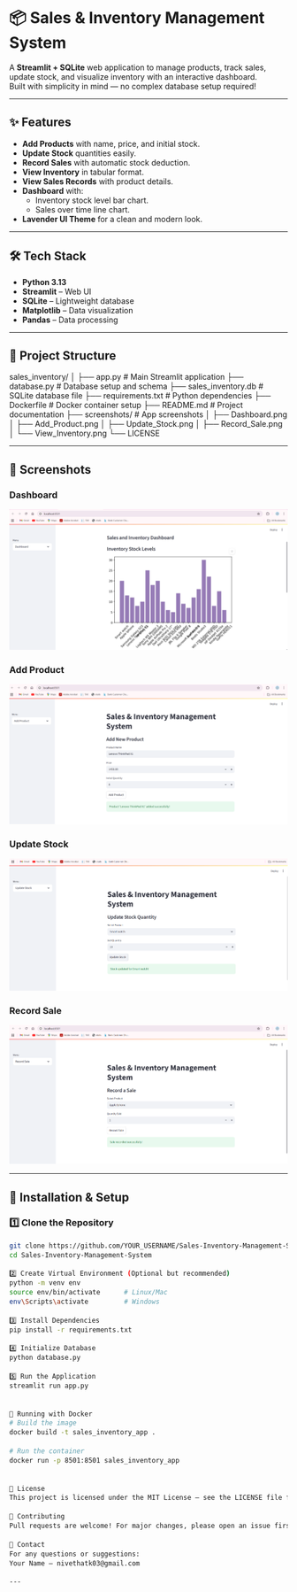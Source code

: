 # 📦 Sales & Inventory Management System

A **Streamlit + SQLite** web application to manage products, track sales, update stock, and visualize inventory with an interactive dashboard.  
Built with simplicity in mind — no complex database setup required!

---

## ✨ Features
- **Add Products** with name, price, and initial stock.
- **Update Stock** quantities easily.
- **Record Sales** with automatic stock deduction.
- **View Inventory** in tabular format.
- **View Sales Records** with product details.
- **Dashboard** with:
  - Inventory stock level bar chart.
  - Sales over time line chart.
- **Lavender UI Theme** for a clean and modern look.

---

## 🛠 Tech Stack
- **Python 3.13**
- **Streamlit** – Web UI
- **SQLite** – Lightweight database
- **Matplotlib** – Data visualization
- **Pandas** – Data processing

---

## 📂 Project Structure
sales_inventory/
│
├── app.py                 # Main Streamlit application
├── database.py            # Database setup and schema
├── sales_inventory.db     # SQLite database file
├── requirements.txt       # Python dependencies
├── Dockerfile             # Docker container setup
├── README.md              # Project documentation
├── screenshots/           # App screenshots
│   ├── Dashboard.png
│   ├── Add_Product.png
│   ├── Update_Stock.png
│   ├── Record_Sale.png
│   └── View_Inventory.png
└── LICENSE

---

## 📸 Screenshots

### Dashboard
![Dashboard](screenshots/Dashboard(1).png)

### Add Product
![Add Product](screenshots/add_new_product.png)

### Update Stock
![Update Stock](screenshots/Update_stock.png)

### Record Sale
![Record Sale](screenshots/Record_sale.png)

---

## 🚀 Installation &amp; Setup

### 1️⃣ Clone the Repository
```bash
git clone https://github.com/YOUR_USERNAME/Sales-Inventory-Management-System.git
cd Sales-Inventory-Management-System

2️⃣ Create Virtual Environment (Optional but recommended)
python -m venv env
source env/bin/activate      # Linux/Mac
env\Scripts\activate         # Windows

3️⃣ Install Dependencies
pip install -r requirements.txt

4️⃣ Initialize Database
python database.py

5️⃣ Run the Application
streamlit run app.py


🐳 Running with Docker
# Build the image
docker build -t sales_inventory_app .

# Run the container
docker run -p 8501:8501 sales_inventory_app


📜 License
This project is licensed under the MIT License – see the LICENSE file for details.

🤝 Contributing
Pull requests are welcome! For major changes, please open an issue first to discuss what you’d like to change.

📧 Contact
For any questions or suggestions:
Your Name – nivethatk03@gmail.com

---

